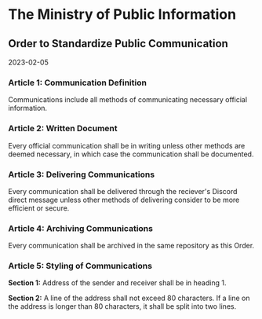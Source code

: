 # The Ministry of Public Information
## Order to Standardize Public Communication
2023-02-05

### Article 1: Communication Definition
Communications include all methods of communicating necessary official information.

### Article 2: Written Document
Every official communication shall be in writing unless other methods are deemed necessary, in which case the communication shall be documented.

### Article 3: Delivering Communications
Every communication shall be delivered through the reciever's Discord direct message unless other methods of delivering consider to be more efficient or secure.

### Article 4: Archiving Communications
Every communication shall be archived in the same repository as this Order.

### Article 5: Styling of Communications
**Section 1:** Address of the sender and receiver shall be in heading 1.

**Section 2:** A line of the address shall not exceed 80 characters. If a line on the address is longer than 80 characters, it shall be split into two lines.